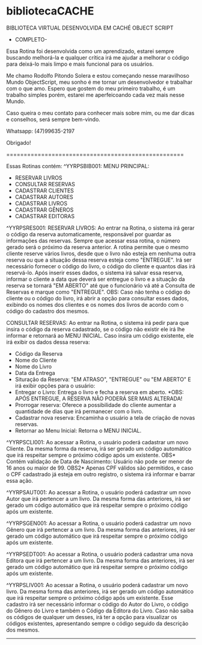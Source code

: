 # bibliotecaCACHE
BIBLIOTECA VIRTUAL DESENVOLVIDA EM CACHÉ OBJECT SCRIPT
- COMPLETO-

Essa Rotina foi desenvolvida como um aprendizado, estarei sempre buscando melhorá-la e qualquer crítica irá me ajudar a melhorar
o código para deixá-lo mais limpo e mais funcional para os usuários.

Me chamo Rodolfo Pitondo Solera e estou começando nesse maravilhoso Mundo ObjectScript, meu sonho é me tornar um
desenvolvedor e trabalhar com o que amo.
Espero que gostem do meu primeiro trabalho, é um trabalho simples porém, estarei me aperfeicoando cada vez mais nesse Mundo.

Caso queira o meu contato para conhecer mais sobre mim, ou me dar dicas e conselhos, será sempre bem-vindo.

Whatsapp: (47)99635-2197

Obrigado!

===================================================

Essas Rotinas contém:
^YYRPSBIB001:
MENU PRINCIPAL:
- RESERVAR LIVROS
- CONSULTAR RESERVAS
- CADASTRAR CLIENTES
- CADASTRAR AUTORES
- CADASTRAR LIVROS
- CADASTRAR GÊNEROS
- CADASTRAR EDITORAS

^YYRPSRES001:
RESERVAR LIVROS:
Ao entrar na Rotina, o sistema irá gerar o código da reserva automaticamente,
responsável por guardar as informações das reservas.
Sempre que acessar essa rotina, o número gerado será o próximo da reserva anterior.
A rotina permite que o mesmo cliente reserve vários livros, desde que o livro não esteja
em nenhuma outra reserva ou que a situação dessa reserva esteja como "ENTREGUE".
Irá ser necessário fornecer o código do livro, o código do cliente e quantos dias irá reservá-lo.
Após inserir esses dados, o sistema irá salvar essa reserva, informar o cliente a data que deverá ser entregue o livro
e a situação da reserva se tornará "EM ABERTO" até que o funcionário vá até a Consulta de Reservas e marque como "ENTREGUE".
OBS: Caso não tenha o código do cliente ou o código do livro, irá abrir a opção para consultar esses dados, exibindo os nomes
dos clientes e os nomes dos livros de acordo com o código do cadastro dos mesmos.

CONSULTAR RESERVAS:
Ao entrar na Rotina, o sistema irá pedir para que insira o código da reserva cadastrado, se o código não existir ele irá
lhe informar e retornará ao MENU INICIAL.
Caso insira um código existente, ele irá exibir os dados dessa reserva:
- Código da Reserva
- Nome do Cliente
- Nome do Livro
- Data da Entrega
- Situração da Reserva: "EM ATRASO", "ENTREGUE" ou "EM ABERTO"
E irá exibir opções para o usuário:
- Entregar o Livro:
Entrega o livro e fecha a reserva em aberto.
*OBS: APÓS ENTREGUE, A RESERVA NÃO PODERÁ SER MAIS ALTERADA!
- Prorrogar reserva:
Oferece a possibilidade do cliente aumentar a quantidade de dias que irá permanecer com o livro.
- Cadastrar nova reserva:
Encaminha o usuário a tela de criação de novas reservas.
- Retornar ao Menu Inicial:
Retorna o MENU INICIAL.

^YYRPSCLI001:
Ao acessar a Rotina, o usuário poderá cadastrar um novo Cliente. Da mesma forma da reserva, irá ser gerado um código automático
que irá respeitar sempre o próximo código após um existente.
OBS* Contém validação de Data de Nascimento: Usuário não pode ser menor de 16 anos ou maior de 99.
OBS2* Apenas CPF válidos são permitidos, e caso o CPF cadastrado já esteja em outro registro, o sistema irá informar e barrar essa ação.

^YYRPSAUT001:
Ao acessar a Rotina, o usuário poderá cadastrar um novo Autor que irá pertencer a um livro. Da mesma forma das anteriores,
irá ser gerado um código automático que irá respeitar sempre o próximo código após um existente.

^YYRPSGEN001:
Ao acessar a Rotina, o usuário poderá cadastrar um novo Gênero que irá pertencer a um livro. Da mesma forma das anteriores,
irá ser gerado um código automático que irá respeitar sempre o próximo código após um existente.

^YYRPSEDT001:
Ao acessar a Rotina, o usuário poderá cadastrar uma nova Editora que irá pertencer a um livro. Da mesma forma das anteriores,
irá ser gerado um código automático que irá respeitar sempre o próximo código após um existente.

^YYRPSLIV001:
Ao acessar a Rotina, o usuário poderá cadastrar um novo livro. Da mesma forma das anteriores, irá ser gerado um código
automático que irá respeitar sempre o próximo código após um existente.
Esse cadastro irá ser necessário informar o código do Autor do Livro, o código do Gênero do Livro e também o Código da Editora
do Livro.
Caso não saiba os códigos de qualquer um desses, irá ter a opção para visualizar os códigos existentes, apresentando sempre
o código seguido da descrição dos mesmos.

----------------------------------------------------------------------------------------------------------------------------


